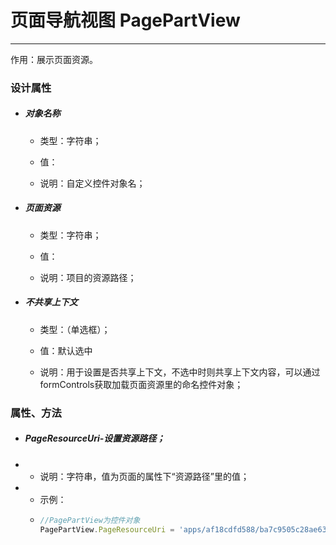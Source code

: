 # 页面导航视图 PagePartView

---

作用：展示页面资源。

### 设计属性

* ##### 对象名称

  * 类型：字符串；

  * 值：

  * 说明：自定义控件对象名；
* ##### 页面资源

  * 类型：字符串；

  * 值：

  * 说明：项目的资源路径；
* ##### 不共享上下文

  * 类型：（单选框）；

  * 值：默认选中

  * 说明：用于设置是否共享上下文，不选中时则共享上下文内容，可以通过formControls获取加载页面资源里的命名控件对象；

### 属性、方法

* ##### PageResourceUri-设置资源路径；
* * 说明：字符串，值为页面的属性下“资源路径”里的值；
* * 示例：
  * ```js
    //PagePartView为控件对象
    PagePartView.PageResourceUri = 'apps/af18cdfd588/ba7c9505c28ae633e30.scrn';
    ```



